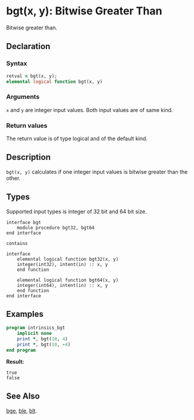 # bgt(x, y): Bitwise Greater Than

Bitwise greater than.

## Declaration

### Syntax

```fortran
retval = bgt(x, y);
elemental logical function bgt(x, y)
```

### Arguments

`x` and `y` are integer input values. Both input values are of same kind.

### Return values

The return value is of type logical and of the default kind.

## Description

`bgt(x, y)` calculates if one integer input values is bitwise greater than the
other.

## Types

Supported input types is integer of 32 bit and 64 bit size.

```
interface bgt
    module procedure bgt32, bgt64
end interface

contains

interface
    elemental logical function bgt32(x, y)
	integer(int32), intent(in) :: x, y
	end function

    elemental logical function bgt64(x, y)
	integer(int64), intent(in) :: x, y
	end function
end interface
```

## Examples

```fortran
program intrinsics_bgt
    implicit none
    print *, bgt(10, 4)
	print *, bgt(10, -4)
end program
```

**Result:**

```
true
false
```

## See Also

[bge](bge.md), [ble](ble.md), [blt](blt.md).
